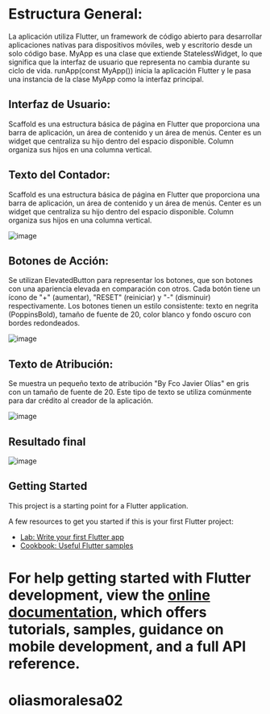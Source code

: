 # Estructura General:

La aplicación utiliza Flutter, un framework de código abierto para desarrollar aplicaciones nativas para dispositivos móviles, web y escritorio desde un solo código base.
MyApp es una clase que extiende StatelessWidget, lo que significa que la interfaz de usuario que representa no cambia durante su ciclo de vida.
runApp(const MyApp()) inicia la aplicación Flutter y le pasa una instancia de la clase MyApp como la interfaz principal.
## Interfaz de Usuario:

Scaffold es una estructura básica de página en Flutter que proporciona una barra de aplicación, un área de contenido y un área de menús.
Center es un widget que centraliza su hijo dentro del espacio disponible.
Column organiza sus hijos en una columna vertical.

## Texto del Contador:

Scaffold es una estructura básica de página en Flutter que proporciona una barra de aplicación, un área de contenido y un área de menús.
Center es un widget que centraliza su hijo dentro del espacio disponible.
Column organiza sus hijos en una columna vertical.

![image](https://github.com/Javi-23/oliasmoralesa02/assets/102307312/1caa58e6-6134-45f5-a437-8ee6e634cced)

## Botones de Acción:

Se utilizan ElevatedButton para representar los botones, que son botones con una apariencia elevada en comparación con otros.
Cada botón tiene un ícono de "+" (aumentar), "RESET" (reiniciar) y "-" (disminuir) respectivamente.
Los botones tienen un estilo consistente: texto en negrita (PoppinsBold), tamaño de fuente de 20, color blanco y fondo oscuro con bordes redondeados.

![image](https://github.com/Javi-23/oliasmoralesa02/assets/102307312/718ffaf9-84ca-4119-90d4-952df12a7e33)

## Texto de Atribución:

Se muestra un pequeño texto de atribución "By Fco Javier Olías" en gris con un tamaño de fuente de 20.
Este tipo de texto se utiliza comúnmente para dar crédito al creador de la aplicación.

![image](https://github.com/Javi-23/oliasmoralesa02/assets/102307312/aa5f7716-8019-437c-abd6-5a4817743828)

## Resultado final

![image](https://github.com/Javi-23/oliasmoralesa02/assets/102307312/4a899daa-9030-45f9-a276-590de83bb6ca)


## Getting Started

This project is a starting point for a Flutter application.

A few resources to get you started if this is your first Flutter project:

- [Lab: Write your first Flutter app](https://docs.flutter.dev/get-started/codelab)
- [Cookbook: Useful Flutter samples](https://docs.flutter.dev/cookbook)

For help getting started with Flutter development, view the
[online documentation](https://docs.flutter.dev/), which offers tutorials,
samples, guidance on mobile development, and a full API reference.
=======
# oliasmoralesa02

